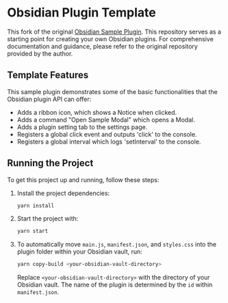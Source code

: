 # Obsidian Plugin Template

This fork of the original [Obsidian Sample Plugin](https://github.com/obsidianmd/obsidian-sample-plugin). This repository serves as a starting point for creating your own Obsidian plugins. For comprehensive documentation and guidance, please refer to the original repository provided by the author.

## Template Features

This sample plugin demonstrates some of the basic functionalities that the Obsidian plugin API can offer:

- Adds a ribbon icon, which shows a Notice when clicked.
- Adds a command "Open Sample Modal" which opens a Modal.
- Adds a plugin setting tab to the settings page.
- Registers a global click event and outputs 'click' to the console.
- Registers a global interval which logs 'setInterval' to the console.

## Running the Project

To get this project up and running, follow these steps:

1. Install the project dependencies:
   ```bash
   yarn install
   ```
2. Start the project with:
   ```bash
   yarn start
   ```
3. To automatically move `main.js`, `manifest.json`, and `styles.css` into the plugin folder within your Obsidian vault, run:
   ```bash
   yarn copy-build <your-obsidian-vault-directory>
   ```
   Replace `<your-obsidian-vault-directory>` with the directory of your Obsidian vault.
   The name of the plugin is determined by the `id` within `manifest.json`.
